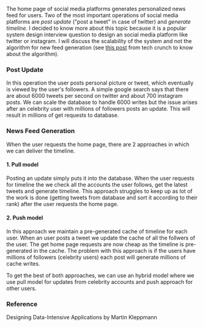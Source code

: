 
The home page of social media platforms generates personalized news feed for users. Two of the most important operations of social media platforms are *post update* ("post a tweet" in case of twitter) and *generate timeline*. I decided to know more about this topic because it is a popular system design interview question to design an social media platform like twitter or instagram. I will discuss the scalability of the system and not the algorithm for new feed generation (see [this post](https://techcrunch.com/2016/09/06/ultimate-guide-to-the-news-feed/) from tech crunch to know about the algorithm).

### **Post Update**

In this operation the user posts personal picture or tweet, which eventually is viewed by the user's followers. A simple google search says that there are about 6000 tweets per second on twitter and about 700 instagram posts. We can scale the database to handle 6000 writes but the issue arises after an celebrity user with millions of followers posts an update. This will result in millions of get requests to database.

### **News Feed Generation**

When the user requests the home page, there are 2 approaches in which we can deliver the timeline.

#### 1. Pull model

Posting an update simply puts it into the database. When the user requests for timeline the we check all the accounts the user follows, get the latest tweets and generate timeline. This approach struggles to keep up as lot of the work is done (getting tweets from database and sort it according to their rank) after the user requests the home page.

#### 2. Push model

In this approach we maintain a pre-generated cache of timeline for each user. When an user posts a tweet we update the cache of all the follwers of the user. The get home page requests are now cheap as the timeline is pre-generated in the cache. The problem with this approach is if the users have millions of followers (celebrity users) each post will generate millions of cache writes.

To get the best of both approaches, we can use an hybrid model where we use pull model for updates from celebrity accounts and push approach for other users.

### Reference
Designing Data-Intensive Applications by Martin Kleppmann
